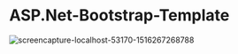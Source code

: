 # ASP.Net-Bootstrap-Template


![screencapture-localhost-53170-1516267268788](https://user-images.githubusercontent.com/35254810/35091449-eaf2c132-fc66-11e7-9eca-1e1337898a40.png)
